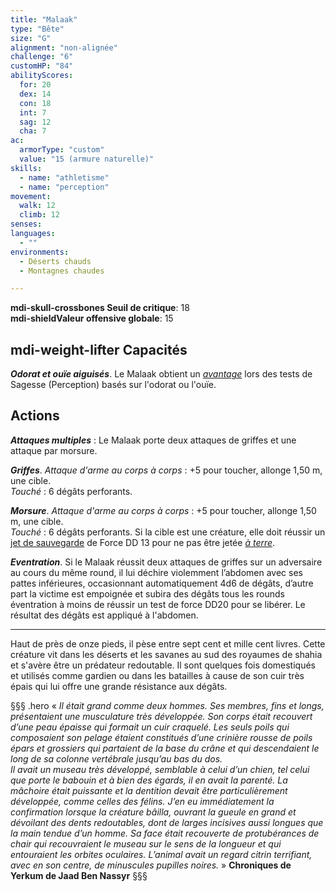 ```yaml
---
title: "Malaak"
type: "Bête"
size: "G"
alignment: "non-alignée"
challenge: "6"
customHP: "84"
abilityScores:
  for: 20
  dex: 14
  con: 18
  int: 7
  sag: 12
  cha: 7
ac:
  armorType: "custom"
  value: "15 (armure naturelle)"
skills:
  - name: "athletisme"
  - name: "perception"
movement:
  walk: 12
  climb: 12
senses:
languages:
  - ""
environments:
  - Déserts chauds
  - Montagnes chaudes

---
```

**<v-icon>mdi-skull-crossbones</v-icon> Seuil de critique**: 18        
**<v-icon>mdi-shield</v-icon>Valeur offensive globale**: 15   
## <v-icon>mdi-weight-lifter</v-icon> Capacités
_**Odorat et ouïe aiguisés**_. Le Malaak obtient un [_avantage_](/utiliser-les-caracteristiques/#avantage-et-desavantage) lors des tests de Sagesse (Perception) basés sur l'odorat ou l'ouïe.


## Actions
_**Attaques multiples**_ : Le Malaak porte deux attaques de griffes et une attaque par morsure.

_**Griffes**_. _Attaque d'arme au corps à corps_ : +5 pour toucher, allonge 1,50 m, une cible.  
_Touché_ : 6 dégâts perforants.

_**Morsure**_. _Attaque d'arme au corps à corps_ : +5 pour toucher, allonge 1,50 m, une cible.  
_Touché_ : 6 dégâts perforants. Si la cible est une créature, elle doit réussir un [jet de sauvegarde](/utiliser-les-caracteristiques/#jets-de-sauvegarde) de Force DD 13 pour ne pas être jetée [_à terre_](/gerer-la-sante-du-personnage/#a-terre).

_**Eventration**_. Si le Malaak réussit deux attaques de griffes sur un adversaire au cours du même round, il lui déchire violemment l’abdomen avec ses pattes inférieures, occasionnant automatiquement 4d6 de dégâts, d’autre part la victime est empoignée et subira des dégâts tous les rounds éventration à moins de réussir un test de force DD20 pour se libérer. Le résultat des dégâts est appliqué à l'abdomen.

---

Haut de près de onze pieds, il pèse entre sept cent et mille cent livres. Cette créature vit dans les déserts et les savanes au sud des royaumes de shahia et s'avère être un prédateur redoutable. Il sont quelques fois domestiqués et utilisés comme gardien ou dans les batailles à cause de son cuir très épais qui lui offre une grande résistance aux dégâts.  

§§§ .hero
« *Il était grand comme deux hommes. Ses membres, fins et longs, présentaient une musculature très développée. Son corps était recouvert d’une peau épaisse qui formait un cuir craquelé. Les seuls poils qui composaient son pelage étaient constitués d’une crinière rousse de poils épars et grossiers qui partaient de la base du crâne et qui descendaient le long de sa colonne vertébrale jusqu’au bas du dos.*  
*Il avait un museau très développé, semblable à celui d’un chien, tel celui que porte le babouin et à bien des égards, il en avait la parenté. La mâchoire était puissante et la dentition devait être particulièrement développée, comme celles des félins. J’en eu immédiatement la confirmation lorsque la créature bâilla, ouvrant la gueule en grand et dévoilant des dents redoutables, dont de larges incisives aussi longues que la main tendue d’un homme. Sa face était recouverte de protubérances de chair qui recouvraient le museau sur le sens de la longueur et qui entouraient les orbites oculaires. L’animal avait un regard citrin terrifiant, avec en son centre, de minuscules pupilles noires.* »
**Chroniques de Yerkum de Jaad Ben Nassyr**
§§§
